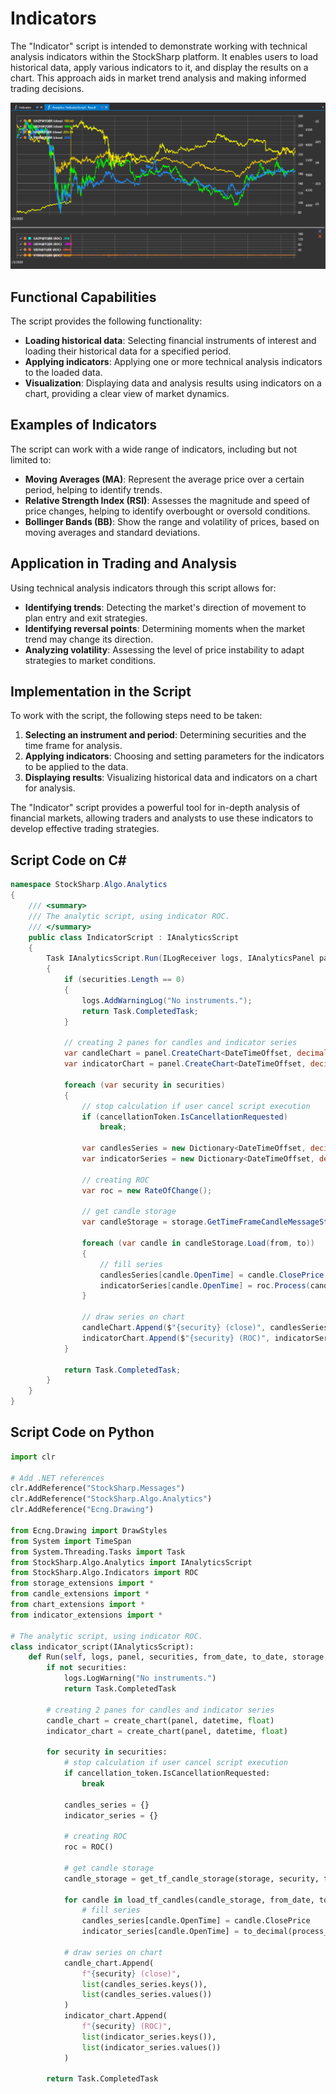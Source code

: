 # Indicators

The "Indicator" script is intended to demonstrate working with technical analysis indicators within the StockSharp platform. It enables users to load historical data, apply various indicators to it, and display the results on a chart. This approach aids in market trend analysis and making informed trading decisions.

![hydra_analytics_indicator](../../../../images/hydra_analytics_indicator.png)

## Functional Capabilities

The script provides the following functionality:

- **Loading historical data**: Selecting financial instruments of interest and loading their historical data for a specified period.
- **Applying indicators**: Applying one or more technical analysis indicators to the loaded data.
- **Visualization**: Displaying data and analysis results using indicators on a chart, providing a clear view of market dynamics.

## Examples of Indicators

The script can work with a wide range of indicators, including but not limited to:

- **Moving Averages (MA)**: Represent the average price over a certain period, helping to identify trends.
- **Relative Strength Index (RSI)**: Assesses the magnitude and speed of price changes, helping to identify overbought or oversold conditions.
- **Bollinger Bands (BB)**: Show the range and volatility of prices, based on moving averages and standard deviations.

## Application in Trading and Analysis

Using technical analysis indicators through this script allows for:

- **Identifying trends**: Detecting the market's direction of movement to plan entry and exit strategies.
- **Identifying reversal points**: Determining moments when the market trend may change its direction.
- **Analyzing volatility**: Assessing the level of price instability to adapt strategies to market conditions.

## Implementation in the Script

To work with the script, the following steps need to be taken:

1. **Selecting an instrument and period**: Determining securities and the time frame for analysis.
2. **Applying indicators**: Choosing and setting parameters for the indicators to be applied to the data.
3. **Displaying results**: Visualizing historical data and indicators on a chart for analysis.

The "Indicator" script provides a powerful tool for in-depth analysis of financial markets, allowing traders and analysts to use these indicators to develop effective trading strategies.

## Script Code on C#

```cs
namespace StockSharp.Algo.Analytics
{
	/// <summary>
	/// The analytic script, using indicator ROC.
	/// </summary>
	public class IndicatorScript : IAnalyticsScript
	{
		Task IAnalyticsScript.Run(ILogReceiver logs, IAnalyticsPanel panel, SecurityId[] securities, DateTime from, DateTime to, IStorageRegistry storage, IMarketDataDrive drive, StorageFormats format, TimeSpan timeFrame, CancellationToken cancellationToken)
		{
			if (securities.Length == 0)
			{
				logs.AddWarningLog("No instruments.");
				return Task.CompletedTask;
			}

			// creating 2 panes for candles and indicator series
			var candleChart = panel.CreateChart<DateTimeOffset, decimal>();
			var indicatorChart = panel.CreateChart<DateTimeOffset, decimal>();

			foreach (var security in securities)
			{
				// stop calculation if user cancel script execution
				if (cancellationToken.IsCancellationRequested)
					break;

				var candlesSeries = new Dictionary<DateTimeOffset, decimal>();
				var indicatorSeries = new Dictionary<DateTimeOffset, decimal>();

				// creating ROC
				var roc = new RateOfChange();

				// get candle storage
				var candleStorage = storage.GetTimeFrameCandleMessageStorage(security, timeFrame, drive, format);

				foreach (var candle in candleStorage.Load(from, to))
				{
					// fill series
					candlesSeries[candle.OpenTime] = candle.ClosePrice;
					indicatorSeries[candle.OpenTime] = roc.Process(candle).GetValue<decimal>();
				}

				// draw series on chart
				candleChart.Append($"{security} (close)", candlesSeries.Keys, candlesSeries.Values);
				indicatorChart.Append($"{security} (ROC)", indicatorSeries.Keys, indicatorSeries.Values);
			}

			return Task.CompletedTask;
		}
	}
}
```

## Script Code on Python

```python
import clr

# Add .NET references
clr.AddReference("StockSharp.Messages")
clr.AddReference("StockSharp.Algo.Analytics")
clr.AddReference("Ecng.Drawing")

from Ecng.Drawing import DrawStyles
from System import TimeSpan
from System.Threading.Tasks import Task
from StockSharp.Algo.Analytics import IAnalyticsScript
from StockSharp.Algo.Indicators import ROC
from storage_extensions import *
from candle_extensions import *
from chart_extensions import *
from indicator_extensions import *

# The analytic script, using indicator ROC.
class indicator_script(IAnalyticsScript):
    def Run(self, logs, panel, securities, from_date, to_date, storage, drive, format, time_frame, cancellation_token):
        if not securities:
            logs.LogWarning("No instruments.")
            return Task.CompletedTask

        # creating 2 panes for candles and indicator series
        candle_chart = create_chart(panel, datetime, float)
        indicator_chart = create_chart(panel, datetime, float)

        for security in securities:
            # stop calculation if user cancel script execution
            if cancellation_token.IsCancellationRequested:
                break

            candles_series = {}
            indicator_series = {}

            # creating ROC
            roc = ROC()

            # get candle storage
            candle_storage = get_tf_candle_storage(storage, security, time_frame, drive, format)

            for candle in load_tf_candles(candle_storage, from_date, to_date):
                # fill series
                candles_series[candle.OpenTime] = candle.ClosePrice
                indicator_series[candle.OpenTime] = to_decimal(process_with_candle(roc, candle))

            # draw series on chart
            candle_chart.Append(
                f"{security} (close)",
                list(candles_series.keys()),
                list(candles_series.values())
            )
            indicator_chart.Append(
                f"{security} (ROC)",
                list(indicator_series.keys()),
                list(indicator_series.values())
            )

        return Task.CompletedTask
```
